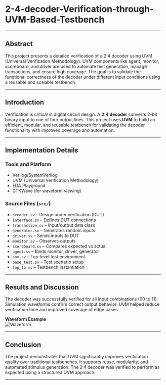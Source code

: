 # 2-4-decoder-Verification-through-UVM-Based-Testbench

---

## Abstract

This project presents a detailed verification of a 2:4 decoder using UVM (Universal Verification Methodology). UVM components like agent, monitor, scoreboard, and driver are used to automate test generation, manage transactions, and ensure high coverage. The goal is to validate the functional correctness of the decoder under different input conditions using a reusable and scalable testbench.

---

##  Introduction

Verification is critical in digital circuit design. A **2:4 decoder** converts 2-bit binary input to one of four output lines. This project uses **UVM** to build an efficient, modular, and reusable testbench for validating the decoder functionality with improved coverage and automation.

---

##  Implementation Details

### Tools and Platform
- Verilog/SystemVerilog
- UVM (Universal Verification Methodology)
- EDA Playground
- GTKWave (for waveform viewing)

###  Source Files (`src/`)
- `decoder.sv` – Design under verification (DUT)
- `interface.sv` – Defines DUT connections
- `transaction.sv` – Input/output data class
- `generator.sv` – Generates random inputs
- `driver.sv` – Sends inputs to DUT
- `monitor.sv` – Observes outputs
- `scoreboard.sv` – Compares expected vs actual
- `agent.sv` – Binds monitor, driver, generator
- `env.sv` – Top-level test environment
- `base_test.sv` – Test scenario setup
- `top_tb.sv` – Testbench instantiation

---

##  Results and Discussion

The decoder was successfully verified for all input combinations (00 to 11). Simulation waveforms confirm correct output behavior. UVM helped reduce verification time and improved coverage of edge cases.

 **Waveform Example**  
![Waveform](outputs/waveform.png)

---

##  Conclusion

The project demonstrates that UVM significantly improves verification quality over traditional testbenches. It supports reuse, modularity, and automated stimulus generation. The 2:4 decoder was verified to perform as expected using a structured UVM approach.

---


